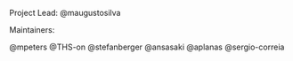 Project Lead:
@maugustosilva

Maintainers:

@mpeters
@THS-on
@stefanberger
@ansasaki
@aplanas
@sergio-correia
